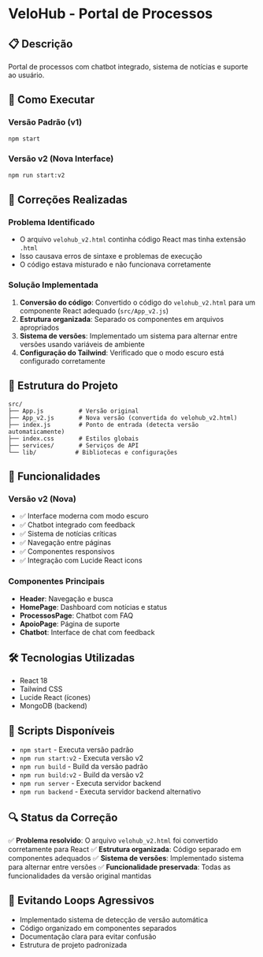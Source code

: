 # VeloHub - Portal de Processos

## 📋 Descrição
Portal de processos com chatbot integrado, sistema de notícias e suporte ao usuário.

## 🚀 Como Executar

### Versão Padrão (v1)
```bash
npm start
```

### Versão v2 (Nova Interface)
```bash
npm run start:v2
```

## 🔧 Correções Realizadas

### Problema Identificado
- O arquivo `velohub_v2.html` continha código React mas tinha extensão `.html`
- Isso causava erros de sintaxe e problemas de execução
- O código estava misturado e não funcionava corretamente

### Solução Implementada
1. **Conversão do código**: Convertido o código do `velohub_v2.html` para um componente React adequado (`src/App_v2.js`)
2. **Estrutura organizada**: Separado os componentes em arquivos apropriados
3. **Sistema de versões**: Implementado um sistema para alternar entre versões usando variáveis de ambiente
4. **Configuração do Tailwind**: Verificado que o modo escuro está configurado corretamente

## 📁 Estrutura do Projeto

```
src/
├── App.js          # Versão original
├── App_v2.js       # Nova versão (convertida do velohub_v2.html)
├── index.js        # Ponto de entrada (detecta versão automaticamente)
├── index.css       # Estilos globais
├── services/       # Serviços de API
└── lib/           # Bibliotecas e configurações
```

## 🎨 Funcionalidades

### Versão v2 (Nova)
- ✅ Interface moderna com modo escuro
- ✅ Chatbot integrado com feedback
- ✅ Sistema de notícias críticas
- ✅ Navegação entre páginas
- ✅ Componentes responsivos
- ✅ Integração com Lucide React icons

### Componentes Principais
- **Header**: Navegação e busca
- **HomePage**: Dashboard com notícias e status
- **ProcessosPage**: Chatbot com FAQ
- **ApoioPage**: Página de suporte
- **Chatbot**: Interface de chat com feedback

## 🛠️ Tecnologias Utilizadas
- React 18
- Tailwind CSS
- Lucide React (ícones)
- MongoDB (backend)

## 📝 Scripts Disponíveis
- `npm start` - Executa versão padrão
- `npm run start:v2` - Executa versão v2
- `npm run build` - Build da versão padrão
- `npm run build:v2` - Build da versão v2
- `npm run server` - Executa servidor backend
- `npm run backend` - Executa servidor backend alternativo

## 🔍 Status da Correção
✅ **Problema resolvido**: O arquivo `velohub_v2.html` foi convertido corretamente para React
✅ **Estrutura organizada**: Código separado em componentes adequados
✅ **Sistema de versões**: Implementado sistema para alternar entre versões
✅ **Funcionalidade preservada**: Todas as funcionalidades da versão original mantidas

## 🚨 Evitando Loops Agressivos
- Implementado sistema de detecção de versão automática
- Código organizado em componentes separados
- Documentação clara para evitar confusão
- Estrutura de projeto padronizada
